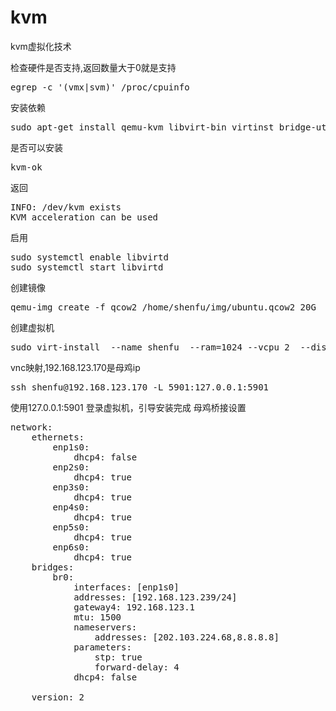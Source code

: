 # kvm
kvm虚拟化技术

检查硬件是否支持,返回数量大于0就是支持
<pre>
egrep -c '(vmx|svm)' /proc/cpuinfo
</pre>

安装依赖
<pre>
sudo apt-get install qemu-kvm libvirt-bin virtinst bridge-utils cpu-checker
</pre>

是否可以安装
<pre>
kvm-ok
</pre>

返回
<pre>
INFO: /dev/kvm exists
KVM acceleration can be used
</pre>

启用
<pre>
sudo systemctl enable libvirtd
sudo systemctl start libvirtd
</pre>

创建镜像
<pre>
qemu-img create -f qcow2 /home/shenfu/img/ubuntu.qcow2 20G
</pre>

创建虚拟机
<pre>
sudo virt-install  --name shenfu  --ram=1024 --vcpu 2  --disk path=/home/shenfu/img/ubuntu.qcow2,bus=virtio,size=20  --cdrom /home/shenfu/ubuntu-18.04.4-live-server-amd64.iso --graphics vnc --network bridge:br0
</pre>

vnc映射,192.168.123.170是母鸡ip
<pre>
ssh shenfu@192.168.123.170 -L 5901:127.0.0.1:5901
</pre>

使用127.0.0.1:5901 登录虚拟机，引导安装完成
母鸡桥接设置

<pre>
network:
    ethernets:
        enp1s0:
            dhcp4: false
        enp2s0:
            dhcp4: true
        enp3s0:
            dhcp4: true
        enp4s0:
            dhcp4: true
        enp5s0:
            dhcp4: true
        enp6s0:
            dhcp4: true
    bridges:
        br0:
            interfaces: [enp1s0]
            addresses: [192.168.123.239/24]
            gateway4: 192.168.123.1
            mtu: 1500
            nameservers:
                addresses: [202.103.224.68,8.8.8.8]
            parameters:
                stp: true
                forward-delay: 4
            dhcp4: false

    version: 2

</pre>
